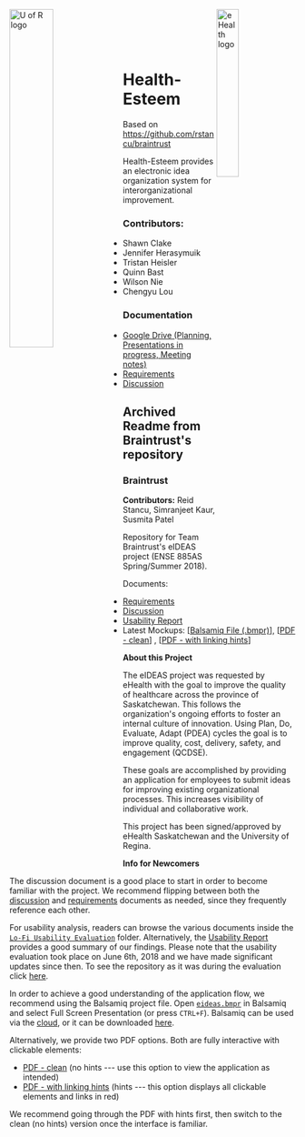 <p>
  <img align="left" src="https://github.com/herasymj/Health-Esteem/raw/Milestone1/assets/uofr_logo.jpg" alt="U of R logo" width="39.055%"/>
  <img align="right" src="https://github.com/herasymj/Health-Esteem/raw/Milestone1/assets/ehealth_logo.png" alt="eHealth logo" width="27.5%"/>
</p>

<br/><br/><br/><br/>

# Health-Esteem
Based on https://github.com/rstancu/braintrust

Health-Esteem provides an electronic idea organization system for interorganizational improvement.

### Contributors: 
* Shawn Clake
* Jennifer Herasymuik
* Tristan Heisler
* Quinn Bast
* Wilson Nie
* Chengyu Lou

### Documentation
* [Google Drive (Planning, Presentations in progress, Meeting notes)](https://drive.google.com/drive/folders/1xXZoQ2bTMq2rhHzLl4sXl5ZG7T7oY1FZ?usp=sharing)
* [Requirements](https://github.com/herasymj/Health-Esteem/blob/Milestone1/documentation/requirements.md)
* [Discussion](https://github.com/herasymj/Health-Esteem/blob/Milestone1/documentation/discussions.md)

## Archived Readme from Braintrust's repository

### Braintrust

**Contributors:** Reid Stancu, Simranjeet Kaur, Susmita Patel

Repository for Team Braintrust's eIDEAS project (ENSE 885AS Spring/Summer 2018).

Documents:

* [Requirements](https://github.com/rstancu/braintrust/blob/master/requirements.md)
* [Discussion](https://github.com/rstancu/braintrust/blob/master/discussions.md)
* [Usability Report](https://github.com/rstancu/braintrust/raw/master/Lo-Fi%20Usability%20Evaluation/milestone3_usability_report.pdf)
* Latest Mockups: \[[Balsamiq File (.bmpr)](https://github.com/rstancu/braintrust/raw/master/mockups/eideas.bmpr)\], \[[PDF - clean](https://github.com/rstancu/braintrust/raw/master/mockups/eideas.pdf)\] , \[[PDF - with linking hints](https://github.com/rstancu/braintrust/raw/master/mockups/eideas_with_link_hints.pdf)\]

**About this Project**

The eIDEAS project was requested by eHealth with the goal to improve the quality of healthcare across the province of Saskatchewan. This follows the organization's ongoing efforts to foster an internal culture of innovation. Using Plan, Do, Evaluate, Adapt (PDEA) cycles the goal is to improve quality, cost, delivery, safety, and engagement (QCDSE).

These goals are accomplished by providing an application for employees to submit ideas for improving existing organizational processes. This increases visibility of individual and collaborative work.

This project has been signed/approved by eHealth Saskatchewan and the University of Regina.

**Info for Newcomers**

The discussion document is a good place to start in order to become familiar with the project. We recommend flipping between both the [discussion](./discussions.md) and [requirements](./requirements.md) documents as needed, since they frequently reference each other.

For usability analysis, readers can browse the various documents inside the [`Lo-Fi Usability Evaluation`](./Lo-Fi%20Usability%20Evaluation/) folder. Alternatively, the [Usability Report](./Lo-Fi%20Usability%20Evaluation/milestone3_usability_report.pdf) provides a good summary of our findings. Please note that the usability evaluation took place on June 6th, 2018 and we have made significant updates since then. To see the repository as it was during the evaluation click [here](https://github.com/rstancu/braintrust/tree/7920cbf20be68881166602534009c68aa3ea995a).

In order to achieve a good understanding of the application flow, we recommend using the Balsamiq project file. Open [`eideas.bmpr`](./mockups/eideas.bmpr) in Balsamiq and select Full Screen Presentation (or press `CTRL+F`). Balsamiq can be used via the [cloud](https://balsamiq.cloud/), or it can be downloaded [here](https://balsamiq.com/download/).

Alternatively, we provide two PDF options. Both are fully interactive with clickable elements:

* [PDF - clean](./mockups/eideas.pdf) (no hints --- use this option to view the application as intended)
* [PDF - with linking hints](./mockups/eideas_with_link_hints.pdf) (hints --- this option displays all clickable elements and links in red)

We recommend going through the PDF with hints first, then switch to the clean (no hints) version once the interface is familiar.

